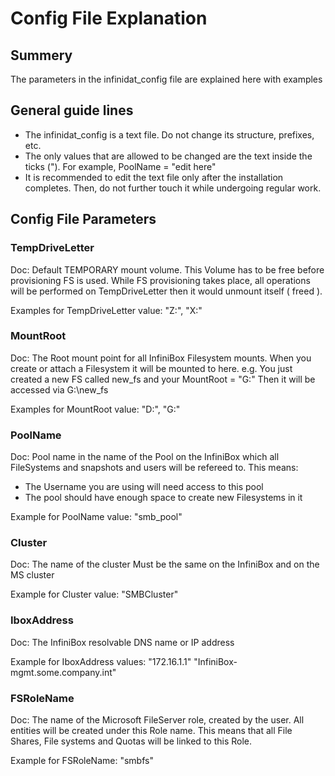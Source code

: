 # Config File Explanation

## Summery
The parameters in the infinidat_config file are explained here with examples

## General guide lines

- The infinidat_config is a text file. Do not change its structure, prefixes, etc.
- The only values that are allowed to be changed are the text inside the ticks ("). For example, PoolName = "edit here"
- It is recommended to edit the text file only after the installation completes. Then, do not further touch it while undergoing regular work.


## Config File Parameters

### TempDriveLetter
Doc: Default TEMPORARY mount volume.
This Volume has to be free before provisioning FS is used.
While FS provisioning takes place, all operations will be performed on TempDriveLetter then it would unmount itself ( freed ).

Examples for TempDriveLetter value:
"Z:\",
"X:\"

### MountRoot
Doc: The Root mount point for all InfiniBox Filesystem mounts.
When you create or attach a Filesystem it will be mounted to here. e.g.
You just created a new FS called new_fs and your MountRoot = "G:\"
Then it will be accessed via G:\new_fs

Examples for MountRoot value:
"D:\",
"G:\"

### PoolName
Doc: Pool name in the name of the Pool on the InfiniBox which all FileSystems and snapshots and users will be refereed to.
This means:
- The Username you are using will need access to this pool
- The pool should have enough space to create new Filesystems in it

Example for PoolName value:
"smb_pool"

### Cluster
Doc: The name of the cluster
Must be the same on the InfiniBox and on the MS cluster

Example for Cluster value:
"SMBCluster"

### IboxAddress
Doc: The InfiniBox resolvable DNS name or IP address

Example for IboxAddress values:
"172.16.1.1"
"InfiniBox-mgmt.some.company.int"

### FSRoleName
Doc: The name of the Microsoft FileServer role, created by the user.
All entities will be created under this Role name.
This means that all File Shares, File systems and Quotas will be linked to this Role.

Example for FSRoleName:
"smbfs"
